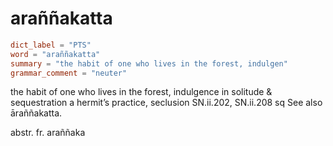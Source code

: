 # araññakatta

``` toml
dict_label = "PTS"
word = "araññakatta"
summary = "the habit of one who lives in the forest, indulgen"
grammar_comment = "neuter"
```

the habit of one who lives in the forest, indulgence in solitude & sequestration a hermit’s practice, seclusion SN.ii.202, SN.ii.208 sq See also āraññakatta.

abstr. fr. araññaka

